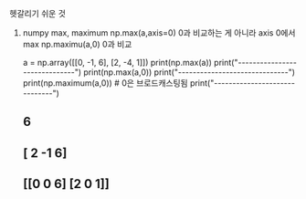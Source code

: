 헷갈리기 쉬운 것

1. numpy max, maximum
    np.max(a,axis=0) 0과 비교하는 게 아니라 axis 0에서 max
    np.maximu(a,0) 0과 비교
    
    a = np.array([[0, -1, 6],
                 [2, -4, 1]])
    print(np.max(a))
    print("------------------------------")
    print(np.max(a,0))
    print("------------------------------")
    print(np.maximum(a,0))   # 0은 브로드캐스팅됨
    print("------------------------------")

    6
    ------------------------------
    [ 2 -1  6]
    ------------------------------
    [[0 0 6]
    [2 0 1]]
    ------------------------------
